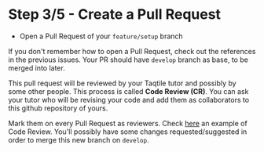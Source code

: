# Step 3/5 - Create a Pull Request

- Open a Pull Request of your `feature/setup` branch

If you don't remember how to open a Pull Request, check out the references in the previous issues. Your PR should have `develop` branch as base, to be merged into later.

This pull request will be reviewed by your Taqtile tutor and possibly by some other people. This process is called **Code Review (CR)**. You can ask your tutor who will be revising your code and add them as collaborators to this github repository of yours.

Mark them on every Pull Request as reviewers. Check [here](https://github.com/indigotech/br-qsaude-ecommerce-api/pull/119) an example of Code Review. You'll possibly have some changes requested/suggested in order to merge this new branch on `develop`.